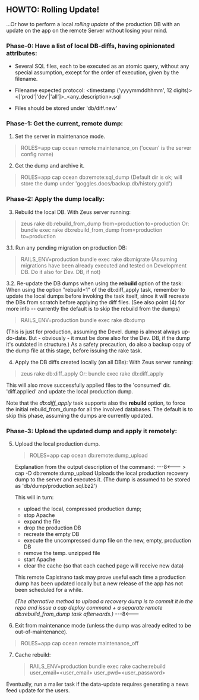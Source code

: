 ## HOWTO: Rolling Update!
...Or how to perform a local *rolling update* of the production DB with an update
on the app on the remote Server without losing your mind.

### Phase-0: Have a list of local DB-diffs, having opinionated attributes:

- Several SQL files, each to be executed as an atomic query, without any special
  assumption, except for the order of execution, given by the filename.

- Filename expected protocol:
   <timestamp ('yyyymmddhhmm', 12 digits)><['prod'|'dev'|'all']>_<any_description>.sql

- Files should be stored under 'db/diff.new'



### Phase-1: Get the current, remote dump:

1. Set the server in maintenance mode.
  > ROLES=app cap ocean remote:maintenance_on
  ('ocean' is the server config name)

2. Get the dump and archive it.
  > ROLES=app cap ocean db:remote:sql_dump
  (Default dir is ok; will store the dump under 'goggles.docs/backup.db/history.gold')


### Phase-2: Apply the dump locally:

3. Rebuild the local DB.
  With Zeus server running:
  > zeus rake db:rebuild_from_dump from=production to=production
  Or:
  > bundle exec rake db:rebuild_from_dump from=production to=production

3.1. Run any pending migration on production DB:
  > RAILS_ENV=production bundle exec rake db:migrate
  (Assuming migrations have been already executed and tested on Development DB. Do it also
   for Dev. DB, if not)

3.2. Re-update the DB dumps when using the **rebuild** option of the task:
  When using the option "rebuild=1" of the db:diff_apply task, remember to update
  the local dumps before invoking the task itself, since it will recreate the DBs
  from scratch before applying the diff files.
  (See also point (4) for more info -- currently the default is to skip the rebuild
   from the dumps)

  > RAILS_ENV=production bundle exec rake db:dump

  (This is just for production, assuming the Devel. dump is almost always up-do-date.
   But - obviously - it must be done also for the Dev. DB, if the dump it's outdated
   in structure.)
  As a safety precaution, do also a backup copy of the dump file at this stage, before
  issuing the rake task.

4. Apply the DB diffs created locally (on all DBs):
  With Zeus server running:
  > zeus rake db:diff_apply
  Or:
  > bundle exec rake db:diff_apply

  This will also move successfully applied files to the 'consumed' dir. 'diff.applied'
  and update the local production dump.

  Note that the _db:diff_apply_ task supports also the **rebuild** option, to force
  the initial rebuild_from_dump for all the involved databases. The default is to
  skip this phase, assuming the dumps are currently updated.


### Phase-3: Upload the updated dump and apply it remotely:

5. Upload the local production dump.
    > ROLES=app cap ocean db:remote:dump_upload

    Explanation from the output description of the command:
    ---8<---
        > cap -D db:remote:dump_upload
    Uploads the local production recovery dump to the server and executes it.
    (The dump is assumed to be stored as 'db/dump/production.sql.bz2')

    This will in turn:
      - upload the local, compressed production dump;
      - stop Apache
      - expand the file
      - drop the production DB
      - recreate the empty DB
      - execute the uncompressed dump file on the new, empty, production DB
      - remove the temp. unzipped file
      - start Apache
      - clear the cache (so that each cached page will receive new data)

    This remote Capistrano task may prove useful each time a production dump has
    been updated locally but a new release of the app has not been scheduled for
    a while.

    *(The alternative method to upload a recovery dump is to commit it in the repo*
    *and issue a cap deploy command + a separate remote db:rebuild_from_dump task*
    *afterwards.)*
    ---8<---


6. Exit from maintenance mode (unless the dump was already edited to be out-of-maintenance).
  > ROLES=app cap ocean remote:maintenance_off

7. Cache rebuild:
    > RAILS_ENV=production bundle exec rake cache:rebuild user_email=<user_email> user_pwd=<user_password>


Eventually, run a mailer task if the data-update requires generating a news feed
update for the users.

